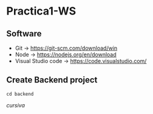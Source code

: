 # Practica1-WS
## Software
- Git -> https://git-scm.com/download/win
- Node -> https://nodejs.org/en/download 
- Visual Studio code -> https://code.visualstudio.com/
  
## Create Backend project

```
cd backend
```

*cursiva*
